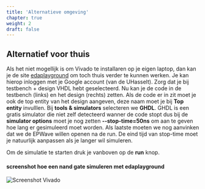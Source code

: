 ```yaml
---
title: 'Alternatieve omgeving'
chapter: true
weight: 2
draft: false
---
```


## Alternatief voor thuis

Als het niet mogellijk is om Vivado te installaren op je eigen laptop, dan kan je de site [edaplayground](https://www.edaplayground.com/) om toch thuis verder te kunnen werken.
Je kan hierop inloggen met je Google account (van de UHasselt). Zorg dat je bij testbench + design VHDL hebt geselecteerd. Nu kan je de code in de testbench (links) en het design (rechts) zetten. Als de code er in zit moet je ook de top entity van het design aangeven, deze naam moet je bij **Top entity** invulllen. Bij **tools & simulators** selecteren we **GHDL**. GHDL is een gratis simulator die niet zelf detecteerd wanner de code stopt dus bij de **simulator options** moet je nog zetten  **--stop-time=50ns** om aan te geven hoe lang er gesimuleerd moet worden. Als laatste moeten we nog aanvinken dat we de EPWave willen openen na de run. De eind tijd van stop-time moet je natuurlijk aanpassen als je langer wil simuleren.

Om de simulatie te starten druk je vanboven op de **run** knop.

#### screenshot hoe een nand gate simuleren met edaplayground

![Screenshot Vivado](/images/intro/eda_playground.png)